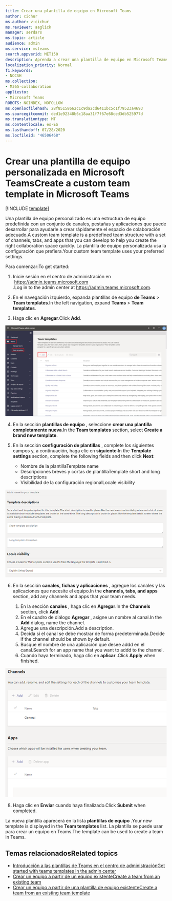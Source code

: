 ```yaml
---
title: Crear una plantilla de equipo en Microsoft Teams
author: cichur
ms.author: v-cichur
ms.reviewer: aaglick
manager: serdars
ms.topic: article
audience: admin
ms.service: msteams
search.appverid: MET150
description: Aprenda a crear una plantilla de equipo en Microsoft Teams.
localization_priority: Normal
f1.keywords:
- NOCSH
ms.collection:
- M365-collaboration
appliesto:
- Microsoft Teams
ROBOTS: NOINDEX, NOFOLLOW
ms.openlocfilehash: 28f85158662c1c9da2cd6411bc5c1f79523a4693
ms.sourcegitcommit: ded1e92348b6c18aa31f7f67e68ced3db525977d
ms.translationtype: MT
ms.contentlocale: es-ES
ms.lasthandoff: 07/28/2020
ms.locfileid: "46506468"
---
```

# <a name="create-a-custom-team-template-in-microsoft-teams"></a><span data-ttu-id="f4de2-103">Crear una plantilla de equipo personalizada en Microsoft Teams</span><span class="sxs-lookup"><span data-stu-id="f4de2-103">Create a custom team template in Microsoft Teams</span></span>

[!INCLUDE [template](includes/preview-feature.md)]

<span data-ttu-id="f4de2-104">Una plantilla de equipo personalizado es una estructura de equipo predefinida con un conjunto de canales, pestañas y aplicaciones que puede desarrollar para ayudarle a crear rápidamente el espacio de colaboración adecuado.</span><span class="sxs-lookup"><span data-stu-id="f4de2-104">A custom team template is a predefined team structure with a set of channels, tabs, and apps that you can develop to help you create the right collaboration space quickly.</span></span> <span data-ttu-id="f4de2-105">La plantilla de equipo personalizada usa la configuración que prefiera.</span><span class="sxs-lookup"><span data-stu-id="f4de2-105">Your custom team template uses your preferred settings.</span></span>  

<span data-ttu-id="f4de2-106">Para comenzar:</span><span class="sxs-lookup"><span data-stu-id="f4de2-106">To get started:</span></span>

1. <span data-ttu-id="f4de2-107">Inicie sesión en el centro de administración en  <a href="<<<https://admin.teams.microsoft.com>>>" target="_blank">https://admin.teams.microsoft.com</a> .</span><span class="sxs-lookup"><span data-stu-id="f4de2-107">Log in to the admin center at <a href="<<<https://admin.teams.microsoft.com>>>" target="_blank">https://admin.teams.microsoft.com</a>.</span></span>

2. <span data-ttu-id="f4de2-108">En el navegación izquierdo, expanda plantillas de equipo **de Teams**  >  **Team templates**.</span><span class="sxs-lookup"><span data-stu-id="f4de2-108">In the left navigation, expand **Teams** > **Team templates**.</span></span>

3. <span data-ttu-id="f4de2-109">Haga clic en **Agregar**.</span><span class="sxs-lookup"><span data-stu-id="f4de2-109">Click **Add**.</span></span>

![Una imagen del cuadro de diálogo de plantillas de equipo con agregar resaltado.](media/team-templates-new.png)

4. <span data-ttu-id="f4de2-111">En la sección **plantillas de equipo** , seleccione **crear una plantilla completamente nueva**.</span><span class="sxs-lookup"><span data-stu-id="f4de2-111">In the **Team templates** section, select **Create a brand new template**.</span></span>

5. <span data-ttu-id="f4de2-112">En la sección **configuración de plantillas** , complete los siguientes campos y, a continuación, haga clic en **siguiente**:</span><span class="sxs-lookup"><span data-stu-id="f4de2-112">In the **Template settings** section, complete the following fields and then click **Next**:</span></span>
    - <span data-ttu-id="f4de2-113">Nombre de la plantilla</span><span class="sxs-lookup"><span data-stu-id="f4de2-113">Template name</span></span>
    - <span data-ttu-id="f4de2-114">Descripciones breves y cortas de plantilla</span><span class="sxs-lookup"><span data-stu-id="f4de2-114">Template short and long descriptions</span></span>
    - <span data-ttu-id="f4de2-115">Visibilidad de la configuración regional</span><span class="sxs-lookup"><span data-stu-id="f4de2-115">Locale visibility</span></span>  

![Una imagen del cuadro de diálogo de nombres configuración de plantillas de equipo.](media/template-add-a-name.png)

6. <span data-ttu-id="f4de2-117">En la sección **canales, fichas y aplicaciones** , agregue los canales y las aplicaciones que necesite el equipo.</span><span class="sxs-lookup"><span data-stu-id="f4de2-117">In the **channels, tabs, and apps** section, add any channels and apps that your team needs.</span></span>

    1. <span data-ttu-id="f4de2-118">En la sección **canales** , haga clic en **Agregar**.</span><span class="sxs-lookup"><span data-stu-id="f4de2-118">In the **Channels** section, click **Add**.</span></span>
    2. <span data-ttu-id="f4de2-119">En el cuadro de diálogo **Agregar** , asigne un nombre al canal.</span><span class="sxs-lookup"><span data-stu-id="f4de2-119">In the **Add** dialog, name the channel.</span></span>
    3. <span data-ttu-id="f4de2-120">Agregue una descripción.</span><span class="sxs-lookup"><span data-stu-id="f4de2-120">Add a description.</span></span>
    4. <span data-ttu-id="f4de2-121">Decida si el canal se debe mostrar de forma predeterminada.</span><span class="sxs-lookup"><span data-stu-id="f4de2-121">Decide if the channel should be shown by default.</span></span>
    5. <span data-ttu-id="f4de2-122">Busque el nombre de una aplicación que desee addd en el canal.</span><span class="sxs-lookup"><span data-stu-id="f4de2-122">Search for an app name that you want to addd to the channel.</span></span>
    6. <span data-ttu-id="f4de2-123">Cuando haya terminado, haga clic en **aplicar** .</span><span class="sxs-lookup"><span data-stu-id="f4de2-123">Click **Apply** when finished.</span></span>

![Una imagen de la pantalla canales, pestañas y aplicaciones del equipo.](media/template-channels-tabs-apps.png)

8. <span data-ttu-id="f4de2-125">Haga clic en **Enviar** cuando haya finalizado.</span><span class="sxs-lookup"><span data-stu-id="f4de2-125">Click **Submit** when completed.</span></span>

<span data-ttu-id="f4de2-126">La nueva plantilla aparecerá en la lista **plantillas de equipo** .</span><span class="sxs-lookup"><span data-stu-id="f4de2-126">Your new template is displayed in the **Team templates** list.</span></span> <span data-ttu-id="f4de2-127">La plantilla se puede usar para crear un equipo en Teams.</span><span class="sxs-lookup"><span data-stu-id="f4de2-127">The template can be used to create a team in Teams.</span></span>

## <a name="related-topics"></a><span data-ttu-id="f4de2-128">Temas relacionados</span><span class="sxs-lookup"><span data-stu-id="f4de2-128">Related topics</span></span>

- [<span data-ttu-id="f4de2-129">Introducción a las plantillas de Teams en el centro de administración</span><span class="sxs-lookup"><span data-stu-id="f4de2-129">Get started with teams templates in the admin center</span></span>](get-started-with-teams-templates-in-the-admin-console.md)
- [<span data-ttu-id="f4de2-130">Crear un equipo a partir de un equipo existente</span><span class="sxs-lookup"><span data-stu-id="f4de2-130">Create a team from an existing team </span></span>](create-team-from-existing-team.md)
- [<span data-ttu-id="f4de2-131">Crear un equipo a partir de una plantilla de equipo existente</span><span class="sxs-lookup"><span data-stu-id="f4de2-131">Create a team from an existing team template</span></span>](modify-existing-team-template.md)
